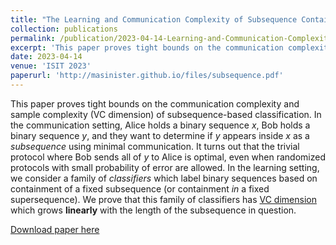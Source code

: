 ```yaml
---
title: "The Learning and Communication Complexity of Subsequence Containment"
collection: publications
permalink: /publication/2023-04-14-Learning-and-Communication-Complexity-of-Subsequence-Containment
excerpt: 'This paper proves tight bounds on the communication complexity and sample complexity (VC dimension) of subsequence-based classification.'
date: 2023-04-14
venue: 'ISIT 2023'
paperurl: 'http://masinister.github.io/files/subsequence.pdf'
---
```

This paper proves tight bounds on the communication complexity and sample complexity (VC dimension) of subsequence-based classification. In the communication setting, Alice holds a binary sequence $x$, Bob holds a binary sequence $y$, and they want to determine if $y$ appears inside $x$ as a *subsequence* using minimal communication. It turns out that the trivial protocol where Bob sends all of $y$ to Alice is optimal, even when randomized protocols with small probability of error are allowed. In the learning setting, we consider a family of *classifiers* which label binary sequences based on containment of a fixed subsequence (or containment *in* a fixed supersequence). We prove that this family of classifiers has [VC dimension](https://en.wikipedia.org/wiki/Vapnik%E2%80%93Chervonenkis_dimension#Uses) which grows **linearly** with the length of the subsequence in question.

[Download paper here](http://masinister.github.io/files/subsequence.pdf)
